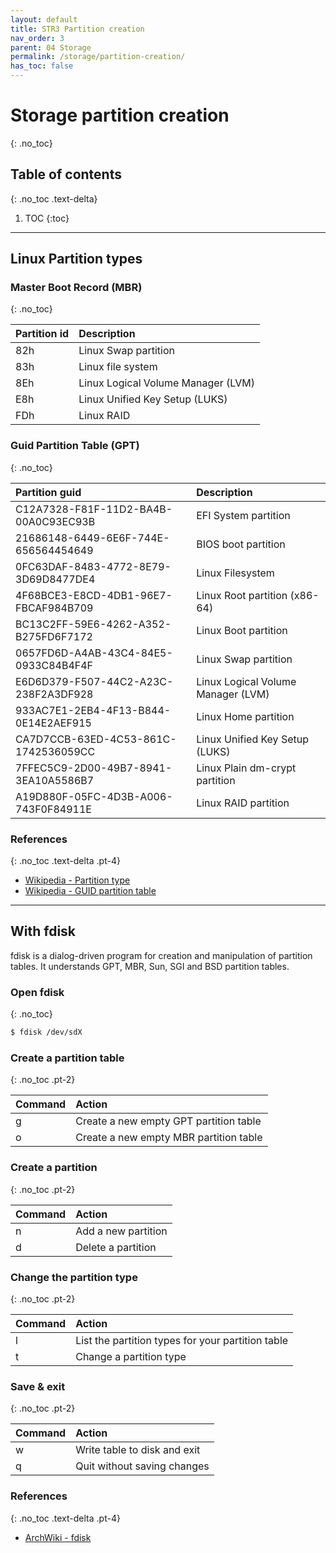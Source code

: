 ```yaml
---
layout: default
title: STR3 Partition creation
nav_order: 3
parent: 04 Storage
permalink: /storage/partition-creation/
has_toc: false
---
```


# Storage partition creation
{: .no_toc}

## Table of contents
{: .no_toc .text-delta}

1. TOC
{:toc}

---

## Linux Partition types

### Master Boot Record (MBR)
{: .no_toc}

| Partition id | Description                        |
| :----------- | :--------------------------------- |
| 82h          | Linux Swap partition               |
| 83h          | Linux file system                  |
| 8Eh          | Linux Logical Volume Manager (LVM) |
| E8h          | Linux Unified Key Setup (LUKS)     |
| FDh          | Linux RAID                         |

### Guid Partition Table (GPT)
{: .no_toc}

| Partition guid                       | Description                        |
| :----------------------------------- | :--------------------------------- |
| C12A7328-F81F-11D2-BA4B-00A0C93EC93B | EFI System partition               |
| 21686148-6449-6E6F-744E-656564454649 | BIOS boot partition                |
| 0FC63DAF-8483-4772-8E79-3D69D8477DE4 | Linux Filesystem                   |
| 4F68BCE3-E8CD-4DB1-96E7-FBCAF984B709 | Linux Root partition (x86-64)      |
| BC13C2FF-59E6-4262-A352-B275FD6F7172 | Linux Boot partition               |
| 0657FD6D-A4AB-43C4-84E5-0933C84B4F4F | Linux Swap partition               |
| E6D6D379-F507-44C2-A23C-238F2A3DF928 | Linux Logical Volume Manager (LVM) |
| 933AC7E1-2EB4-4F13-B844-0E14E2AEF915 | Linux Home partition               |
| CA7D7CCB-63ED-4C53-861C-1742536059CC | Linux Unified Key Setup (LUKS)     |
| 7FFEC5C9-2D00-49B7-8941-3EA10A5586B7 | Linux Plain dm-crypt partition     |
| A19D880F-05FC-4D3B-A006-743F0F84911E | Linux RAID partition               |

### References
{: .no_toc .text-delta .pt-4}

- [Wikipedia - Partition type](https://en.wikipedia.org/wiki/Partition_type)
- [Wikipedia - GUID partition table](https://en.wikipedia.org/wiki/GUID_Partition_Table)

---

## With fdisk

fdisk is a dialog-driven program for creation and manipulation of partition tables. It understands GPT, MBR, Sun, SGI and BSD partition tables.

### Open fdisk
{: .no_toc}

```bash
$ fdisk /dev/sdX
```

### Create a partition table
{: .no_toc .pt-2}

| Command | Action                                 |
| :------ | :------------------------------------- |
| g       | Create a new empty GPT partition table |
| o       | Create a new empty MBR partition table |

### Create a partition
{: .no_toc .pt-2}

| Command | Action              |
| :------ | :------------------ |
| n       | Add a new partition |
| d       | Delete a partition  |

### Change the partition type
{: .no_toc .pt-2}

| Command        | Action                                            |
| :------------- | :------------------------------------------------ |
| l              | List the partition types for your partition table |
| t              | Change a partition type                           |

### Save & exit
{: .no_toc .pt-2}

| Command        | Action                       |
| :------------- | :--------------------------- |
| w              | Write table to disk and exit |
| q              | Quit without saving changes  |

### References
{: .no_toc .text-delta .pt-4}

- [ArchWiki - fdisk](https://wiki.archlinux.org/index.php/Fdisk)
